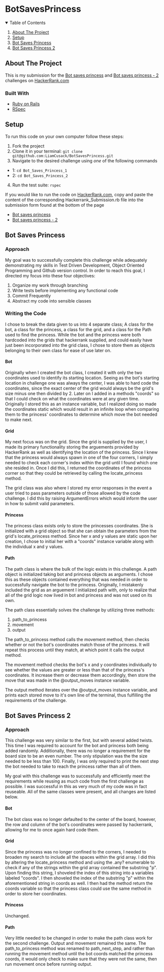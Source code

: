 # BotSavesPrincess
<details open="open">
  <summary>Table of Contents</summary>
  <ol>
    <li>
      <a href="#about-the-project">About The Project</a>
    </li>
    <li>
      <a href="#setup">Setup</a>
    </li>
    <li><a href="#bot-saves-princess">Bot Saves Princess</a></li>
    <li><a href="#bot-saves-princess-2">Bot Saves Princess 2</a></li>
  </ol>
</details>


## About The Project

This is my submission for the [Bot saves princess](https://www.hackerrank.com/challenges/saveprincess) and [Bot saves princess - 2](https://www.hackerrank.com/challenges/saveprincess2) challenges on [HackerRank.com](https://www.hackerrank.com)

### Built With

* [Ruby on Rails](https://rubyonrails.org/)
* [RSpec](https://github.com/rspec/rspec-rails)


## Setup

To run this code on your own computer follow these steps:
1. Fork the project
2. Clone it in your terminal:
`git clone git@github.com:LiamCusack/BotSavesPrincess.git`
3. Navigate to the desired challenge using *one* of the following commands
  * 1:
`cd Bot_Saves_Princess_1`
  * 2:
`cd Bot_Saves_Princess_2`
4. Run the test suite:
`rspec`

If you would like to run the code on [HackerRank.com](https://www.hackerrank.com), copy and paste the content of the corresponding Hackerrank_Submission.rb file into the submission form found at the bottom of the page
  * [Bot saves princess](https://www.hackerrank.com/challenges/saveprincess)
  * [Bot saves princess - 2](https://www.hackerrank.com/challenges/saveprincess2)
  
  
## Bot Saves Princess

### Approach 

My goal was to successfully complete this challenge while adequately demonstrating my skills in Test Driven Development, Object Oriented Programming and Github version control. In order to reach this goal, I directed my focus into these four objectives:
1. Organize my work through branching
2. Write tests before implementing any functional code
3. Commit Frequently
4. Abstract my code into sensible classes

### Writing the Code

I chose to break the data given to us into 4 separate class; A class for the bot, a class for the princess, a class for the grid, and a class for the Path used to find the princess. While the bot and the princess were both hardcoded into the grids that hackerrank supplied, and could easily have just been incorporated into the grid class, I chose to store them as objects belonging to their own class for ease of use later on.

#### Bot

Originally when I created the bot class, I created it with only the two coordinates used to identify its starting location. Seeing as the bot's starting location in challenge one was always the center, I was able to hard code the coordinates, since the exact center of the grid would always be the grid's size minus one then divided by 2. Later on I added in a methods "coords" so that I could check on what the coordinates were at any given time. Originally I stored this as an instance variable, but I realized doing so made the coordinates static which would result in an infinite loop when comparing them to the princess' coordinates to determine which move the bot needed to make next.

#### Grid

My next focus was on the grid. Since the grid is supplied by the user, I made its primary functionality storing the arguements provided by HackerRank as well as identifying the location of the princess. Since I knew that the princess would always spawn in one of the four corners, I simply needed to check each corner's index within the grid until I found which one she resided in. Once I did this, I returned the coordinates of the princess corner so that they could be retrieved by calling the locate_princess method. 

The grid class was also where I stored my error responses in the event a user tried to pass parameters outside of those allowed by the code challenge. I did this by raising ArgumentErrors which would inform the user in how to submit valid parameters.

#### Princess

The princess class exists only to store the princesses coordinates. She is initialized with a grid object so that she can obtain the parameters from the grid's locate_princess method. Since her x and y values are static upon her creation, I chose to initial her with a "coords" instance variable along with the individual x and y values.

#### Path

The path class is where the bulk of the logic exists in this challenge. A path object is initialized taking bot and princess objects as arguments. I chose this as these objects contained everything that was needed in order to successfully navigate the bot to the princess. Originally, I mistakenly included the grid as an arguement I initialized path with, only to realize that all of the grid logic now lived in bot and princess and was not used on its own. 

The path class essentially solves the challenge by utilizing three methods:
1. path_to_princess
2. movement
3. output

The path_to_princess method calls the movement method, then checks whether or not the bot's coordinates match those of the princess. It will repeat this process until they match, at which point it calls the output method.

The movement method checks the bot's x and y coordinates individually to see whether the values are greater or less than that of the princess's coordinates. It increase them or decrease them accordingly, then store the move that was made in the @output_moves instance variable.

The output method iterates over the @output_moves instance variable, and prints each stored move to it's own line of the terminal, thus fulfilling the requirements of the challenge.

## Bot Saves Princess 2

### Approach

This challenge was very similar to the first, but with several added twists. This time I was required to account for the bot and princess both being added randomly. Additionally, there was no longer a requirement for the board size to be an even number. The only stipulation was the the size needed to be less than 100. Finally, I was only required to print the next step the bot needed to take to reach the princess rather than all of them.

My goal with this challenge was to successfully and efficiently meet the requirements while reusing as much code from the first challenge as possible. I was successful in this as very much of my code was in fact reuseable. All of the same classes were present, and all changes are listed below.

#### Bot

The bot class was no longer defaulted to the center of the board, however, the row and column of the bot's coordinates were passed by hackerrank, allowing for me to once again hard code them. 

#### Grid

Since the princess was no longer confined to the corners, I needed to broaden my search to include all the spaces within the grid array. I did this by altering the locate_princess method and using the .any? enumerable to check if any of the strings within the grid array contained the substring "p". Upon finding this string, I shoveled the index of this string into a variables labeled "coords". I then shoveled the index of the substring "p" within the aforementioned string in coords as well. I then had the method return the coords variable so that the princess class could use the same method in order to store her coordinates.

#### Princess

Unchanged.

#### Path

Very little needed to be changed in order to make the path class work for the second challenge. Output and movement remained the same. The path_to_princess method was renamed to path_next_step, and rather than running the movement method until the bot coords matched the princess coords, it would only check to make sure that they were not the same, then run movement once before running output.

